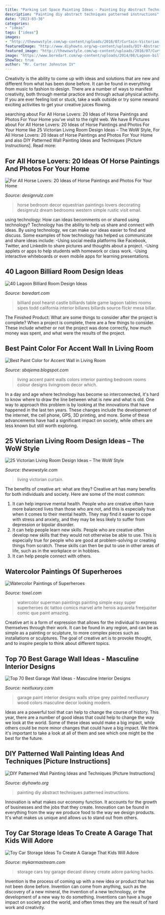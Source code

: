 ```yaml
---
title: "Parking Lot Space Painting Ideas - Painting Diy Abstract Techniques Patterned Instructions"
description: "Painting diy abstract techniques patterned instructions"
date: "2023-03-30"
categories:
- "ideas"
tags: ["ideas"]
images:
- "http://thewowstyle.com/wp-content/uploads/2016/07/Curtain-Victorian-Living-Room-Design.jpg"
featuredImage: "http://www.diyhowto.org/wp-content/uploads/DIY-Abstract-Wall-Painting-DIY-Wall-Painting-Ideas-Techniques-Tutorials-DIYHowto.jpg"
featured_image: "http://thewowstyle.com/wp-content/uploads/2016/07/Curtain-Victorian-Living-Room-Design.jpg"
image: "https://www.boredart.com/wp-content/uploads/2014/08/Lagoon-billiard-room-Design-Ideas-8.jpg"
ShowToc: true
author: "Mr. Carter Johnston IV"
---
```



Creativity is the ability to come up with ideas and solutions that are new and different from what has been done before. It can be found in everything from music to fashion to design. There are a number of ways to manifest creativity, both through mental practice and through actual physical activity. If you are ever feeling lost or stuck, take a walk outside or try some newand exciting activities to get your creative juices flowing.

	

		
searching about For All Horse Lovers: 20 Ideas of Horse Paintings and Photos For Your Home you've visit to the right web. We have 8 Pictures about For All Horse Lovers: 20 Ideas of Horse Paintings and Photos For Your Home like 25 Victorian Living Room Design Ideas – The WoW Style, For All Horse Lovers: 20 Ideas of Horse Paintings and Photos For Your Home and also DIY Patterned Wall Painting Ideas and Techniques [Picture Instructions]. Read more:
		
    
## For All Horse Lovers: 20 Ideas Of Horse Paintings And Photos For Your Home

<img loading=lazy src="http://cdn.designrulz.com/wp-content/uploads/2015/11/horse-designrulz-15.jpg" onerror="this.onerror=null;this.src='https://tse1.mm.bing.net/th?id=OIP.7koUyoBty5aSB4T6rd4zVgHaKM&amp;pid=15.1';" alt="For All Horse Lovers: 20 Ideas of Horse Paintings and Photos For Your Home">

_Source: designrulz.com_

>horse bedroom decor equestrian paintings lovers decorating designrulz dream bedrooms western simple rustic visit email. 

	

using technology: How can ideas becomments on or shared using technology?
Technology has the ability to help us share and connect with ideas. By using technology, we can make our ideas easier to find and discuss. Some examples of how technology has helped us communicate and share ideas include: 
-Using social media platforms like Facebook, Twitter, and LinkedIn to share pictures and thoughts about a project. 
-Using applets or apps to help students with homework or class work. 
-Using interactive whiteboards or even mobile apps for learning presentations.

    
## 40 Lagoon Billiard Room Design Ideas

<img loading=lazy src="https://www.boredart.com/wp-content/uploads/2014/08/Lagoon-billiard-room-Design-Ideas-8.jpg" onerror="this.onerror=null;this.src='https://tse2.mm.bing.net/th?id=OIP.07TmlUHmJSykfMgqtpFQngHaLG&amp;pid=15.1';" alt="40 Lagoon Billiard Room Design Ideas">

_Source: boredart.com_

>billiard pool hearst castle billiards table game lagoon tables rooms sipes todd california interior billares billards source flickr mesa billar. 

	

The Finished Product: What are some things to consider after the project is complete?
When a project is complete, there are a few things to consider. These include whether or not the project was done correctly, how much money was spent, and what were the results of the project.

    
## Best Paint Color For Accent Wall In Living Room

<img loading=lazy src="http://3.bp.blogspot.com/-zNW9Um0iWY4/VVhDnS2BXhI/AAAAAAAALdY/JHQmWtyAZrk/s640/best-color-for-accent-wall-in-living-room%2B(FILEminimizer).jpg" onerror="this.onerror=null;this.src='https://tse3.mm.bing.net/th?id=OIP.7qdaHWWzd8-JD99cGMHSFQHaEs&amp;pid=15.1';" alt="Best Paint Color for Accent Wall in Living Room">

_Source: sbajema.blogspot.com_

>living accent paint walls colors interior painting bedroom rooms colour designs livingroom decor which. 

	

In a day and age where technology has become so interconnected, it's hard to know where to draw the line between what is new and what is old. One way to approach this problem is by looking at the innovations that have happened in the last ten years. These changes include the development of the internet, the cell phone, GPS, 3D printing, and more. Some of these advancements have had a significant impact on society, while others are less known but still worth exploring.

    
## 25 Victorian Living Room Design Ideas – The WoW Style

<img loading=lazy src="http://thewowstyle.com/wp-content/uploads/2016/07/Curtain-Victorian-Living-Room-Design.jpg" onerror="this.onerror=null;this.src='https://tse2.mm.bing.net/th?id=OIP.wwrK8zYE9mZI1dlOTaBDiQHaKY&amp;pid=15.1';" alt="25 Victorian Living Room Design Ideas – The WoW Style">

_Source: thewowstyle.com_

>living victorian curtain. 

	

The benefits of creative art: what are they?
Creative art has many benefits for both individuals and society. Here are some of the most common: 
1) It can help improve mental health. People who are creative often have more balanced lives than those who are not, and this is especially true when it comes to their mental health. They may find it easier to cope with stress and anxiety, and they may be less likely to suffer from depression or bipolar disorder.
2) It can help people learn new skills. People who are creative often develop new skills that they would not otherwise be able to use. This is especially true for people who are good at problem-solving or creating things from scratch. These skills can then be put to use in other areas of life, such as in the workplace or in hobbies.
3) It can help people connect with others.

    
## Watercolor Paintings Of Superheroes

<img loading=lazy src="http://www.toxel.com/wp-content/uploads/2014/05/superwatercolor03.jpg" onerror="this.onerror=null;this.src='https://tse3.mm.bing.net/th?id=OIP.XLoJAHo6FWk8ou7QneZBsgHaKh&amp;pid=15.1';" alt="Watercolor Paintings of Superheroes">

_Source: toxel.com_

>watercolor superman paintings painting simple easy super superheroes dc tattoo comics marvel arte herois aquarela freejupiter comic que paint amazing. 

	

Creative art is a form of expression that allows for the individual to express themselves through their work. It can be found in any region, and can be as simple as a painting or sculpture, to more complex pieces such as installations or sculptures. The goal of creative art is to provoke thought, and to inspire people to think about different topics.

    
## Top 70 Best Garage Wall Ideas - Masculine Interior Designs

<img loading=lazy src="http://nextluxury.com/wp-content/uploads/grey-and-black-with-red-stripe-garage-wall-ideas-paint.jpg" onerror="this.onerror=null;this.src='https://tse4.mm.bing.net/th?id=OIP.THPHTL-K2l-U4Iwe5G_MwAHaFj&amp;pid=15.1';" alt="Top 70 Best Garage Wall Ideas - Masculine Interior Designs">

_Source: nextluxury.com_

>garage paint interior designs walls stripe grey painted nextluxury wood colors masculine decor looking modern. 

	

Ideas are a powerful tool that can help to change the course of history. This year, there are a number of good ideas that could help to change the way we look at the world. Some of these ideas would make a big impact, while others could be more minor changes that could have a big impact. We think it's important to take a look at all of them and see which one might be the best for the future.

    
## DIY Patterned Wall Painting Ideas And Techniques [Picture Instructions]

<img loading=lazy src="http://www.diyhowto.org/wp-content/uploads/DIY-Abstract-Wall-Painting-DIY-Wall-Painting-Ideas-Techniques-Tutorials-DIYHowto.jpg" onerror="this.onerror=null;this.src='https://tse1.mm.bing.net/th?id=OIP.qw1TXy-QcfslpGr6L20ETwHaJ8&amp;pid=15.1';" alt="DIY Patterned Wall Painting Ideas and Techniques [Picture Instructions]">

_Source: diyhowto.org_

>painting diy abstract techniques patterned instructions. 

	

Innovation is what makes our economy function. It accounts for the growth of businesses and the jobs that they create. Innovation can be found in everything from the way we produce food to the way we design products. It's what makes us unique and allows us to stand out from others.

    
## Toy Car Storage Ideas To Create A Garage That Kids Will Adore

<img loading=lazy src="https://mykarmastream.com/wp-content/uploads/2018/02/toy-car-storage-14.jpg" onerror="this.onerror=null;this.src='https://tse3.mm.bing.net/th?id=OIP.mW4fExWP7T3_dyGku74XlgHaFj&amp;pid=15.1';" alt="Toy Car Storage Ideas To Create A Garage That Kids Will Adore">

_Source: mykarmastream.com_

>storage cars toy garage diecast disney create adore parking hacks. 

	

Invention is the process of coming up with a new idea or product that has not been done before. Invention can come from anything, such as the discovery of a new mineral, the invention of a new technology, or the development of a new way to do something. Inventions can have a huge impact on society and the world, and often times they are the result of hard work and creativity.

